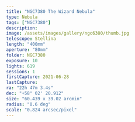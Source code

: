 ```yaml
---
title: "NGC7380 The Wizard Nebula"
type: Nebula
tags: ["NGC7380"]
description:
image: /assets/images/gallery/ngc6380/thumb.jpg
telescope: Stellina
length: "400mm"
aperture: "80mm"
folder: NGC7380
exposure: 10
lights: 619 
sessions: 1
firstCapture: 2021-06-28 
lastCapture:
ra: "22h 47m 3.4s"
dec: "+58° 02' 20.912"
size: "60.439 x 39.02 arcmin"
radius: "0.6 deg"
scale: "0.824 arcsec/pixel"
---
```

